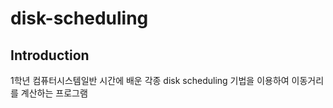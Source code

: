 # disk-scheduling

## Introduction

1학년 컴퓨터시스템일반 시간에 배운 각종 disk scheduling 기법을 이용하여 이동거리를 계산하는 프로그램  
